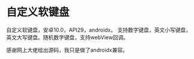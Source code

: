 # 自定义软键盘
自定义软键盘，安卓10.0，API29，androidx。
支持数字键盘，英文小写键盘，英文大写键盘。随机数字键盘，支持webView回调。

感谢网上大佬给出源码，我只是做了androidx兼容。